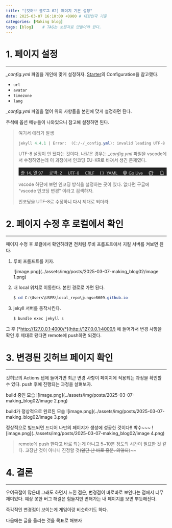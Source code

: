```yaml
---
title: "[깃허브 블로그-02] 페이지 기본 설정"
date: 2025-03-07 16:10:00 +0900 # 대한민국 기준
categories: [Making blog]
tags: [blog]	# TAG는 소문자로 만들어야 한다.
---
```


# 1. 페이지 설정

---

*_config.yml*  파일을 개인에 맞게 설정하자. [Starter](https://chirpy.cotes.page/posts/getting-started/)의 Configuration을 참고했다.

- `url`
- `avatar`
- `timezone`
- `lang`

*_config.yml* 파일을 열어 위의 사항들을 본인에 맞게 설정하면 된다.

주석에 옵션 메뉴들이 나와있으니 참고해 설정하면 된다.

> 여기서 에러가 발생
> 
> 
> ```powershell
> jekyll 4.4.1 | Error:  (C:/-/_config.yml): invalid leading UTF-8 octet at line 1 column 1
> ```
> 
> UTF-8 설정이 안 됐다는 것이다. 나같은 경우는 *_config.yml* 파일을 vscode에서 수정하였는데 이 과정에서 인코딩 EU-KR로 바껴서 생긴 문제였다.
> 
> ![image.png](../assets/img/posts/2025-03-07-making_blog02/image.png)
> 
> vscode 하단에 보면 인코딩 방식을 설정하는 곳이 있다. 없다면 구글에 “vscode 인코딩 변경” 이라고 검색하자.
> 
> 인코딩을 UTF-8로 수정하니 다시 제대로 되더라.
> 

# 2. 페이지 수정 후 로컬에서 확인

---

페이지 수정 후 로컬에서 확인하려면 전처럼 루비 프롬프트에서 지킬 서버를 켜보면 된다.

1. 루비 프롬프트를 키자.

    ![image.png](../assets/img/posts/2025-03-07-making_blog02/image 1.png)

2. 내 local 위치로 이동한다. 본인 경로로 가면 된다.

    ```powershell
    $ cd C:\Users\USER\local_repo\jungse8609.github.io
    ```

3. jekyll 서버를 동작시킨다.

    ```powershell
    $ bundle exec jekyll s
    ```

그 후 [*http://127.0.0.1:4000/*](http://127.0.0.1:4000/) 에 들어가서 변경 사항을 확인 후 제대로 됐다면 remote에 push하면 되겠다.

# 3. 변경된 깃허브 페이지 확인

---

깃허브의 Actions 탭에 들어가면 최근 변경 사항이 페이지에 적용되는 과정을 확인할 수 있다. push 후에 진행되는 과정을 살펴보자.

build 중인 모습
![image.png](../assets/img/posts/2025-03-07-making_blog02/image 2.png)

build가 정상적으로 완료된 모습
![image.png](../assets/img/posts/2025-03-07-making_blog02/image 3.png)

정상적으로 빌드되면 드디어 나만의 페이지가 생성에 성공한 것이다!! 박수~~~
![image.png](../assets/img/posts/2025-03-07-making_blog02/image 4.png)

> remote에 push 한다고 바로 되는게 아니고 5~10분 정도의 시간이 필요한 것 같다. 고장난 것이 아니니 진정할 것~~(일단 난 바로 흥분. 외않되~~)~~
> 

# 4. 결론

---

우여곡절이 많은데 그래도 하면서 느낀 점은, 변경점이 바로바로 보인다는 점에서 너무 재미있다. 예상 못한 버그 해결은 힘들지만 변해가는 내 페이지를 보면 뿌듯해진다.

즉각적인 변경점이 보이는게 게임이랑 비슷하기도 하다.

다음에는 글을 올리는 것을 목표로 해보자